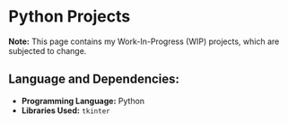 **Python Projects**
=====================

**Note:** This page contains my Work-In-Progress (WIP) projects, which are subjected to change.

**Language and Dependencies:** 
---------------------------

*   **Programming Language:** Python
*   **Libraries Used:** `tkinter`
